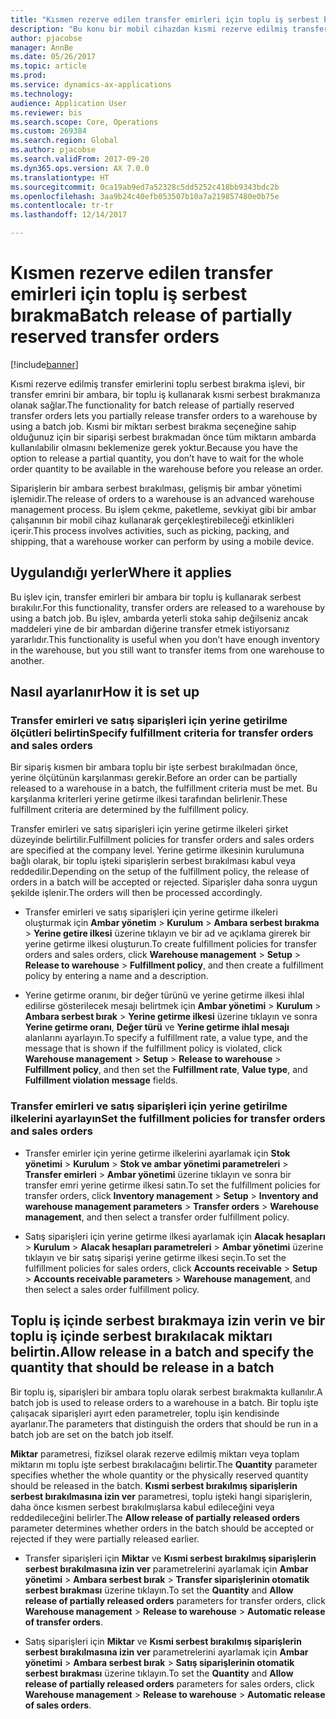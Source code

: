 ```yaml
---
title: "Kısmen rezerve edilen transfer emirleri için toplu iş serbest bırakma"
description: "Bu konu bir mobil cihazdan kısmi rezerve edilmiş transfer emirlerini toplu serbest bırakmanın nasıl ayarlanacağını ve uygulanacağını açıklamaktadır."
author: pjacobse
manager: AnnBe
ms.date: 05/26/2017
ms.topic: article
ms.prod: 
ms.service: dynamics-ax-applications
ms.technology: 
audience: Application User
ms.reviewer: bis
ms.search.scope: Core, Operations
ms.custom: 269384
ms.search.region: Global
ms.author: pjacobse
ms.search.validFrom: 2017-09-20
ms.dyn365.ops.version: AX 7.0.0
ms.translationtype: HT
ms.sourcegitcommit: 0ca19ab9ed7a52328c5dd5252c418bb9343bdc2b
ms.openlocfilehash: 3aa9b24c40efb053507b10a7a219857480e0b75e
ms.contentlocale: tr-tr
ms.lasthandoff: 12/14/2017

---
```


# <a name="batch-release-of-partially-reserved-transfer-orders"></a><span data-ttu-id="c167d-103">Kısmen rezerve edilen transfer emirleri için toplu iş serbest bırakma</span><span class="sxs-lookup"><span data-stu-id="c167d-103">Batch release of partially reserved transfer orders</span></span>

[!include[banner](../includes/banner.md)]

<span data-ttu-id="c167d-104">Kısmi rezerve edilmiş transfer emirlerini toplu serbest bırakma işlevi, bir transfer emrini bir ambara, bir toplu iş kullanarak kısmi serbest bırakmanıza olanak sağlar.</span><span class="sxs-lookup"><span data-stu-id="c167d-104">The functionality for batch release of partially reserved transfer orders lets you partially release transfer orders to a warehouse by using a batch job.</span></span>
<span data-ttu-id="c167d-105">Kısmi bir miktarı serbest bırakma seçeneğine sahip olduğunuz için bir siparişi serbest bırakmadan önce tüm miktarın ambarda kullanılabilir olmasını beklemenize gerek yoktur.</span><span class="sxs-lookup"><span data-stu-id="c167d-105">Because you have the option to release a partial quantity, you don’t have to wait for the whole order quantity to be available in the warehouse before you release an order.</span></span>

<span data-ttu-id="c167d-106">Siparişlerin bir ambara serbest bırakılması, gelişmiş bir ambar yönetimi işlemidir.</span><span class="sxs-lookup"><span data-stu-id="c167d-106">The release of orders to a warehouse is an advanced warehouse management process.</span></span> <span data-ttu-id="c167d-107">Bu işlem çekme, paketleme, sevkiyat gibi bir ambar çalışanının bir mobil cihaz kullanarak gerçekleştirebileceği etkinlikleri içerir.</span><span class="sxs-lookup"><span data-stu-id="c167d-107">This process involves activities, such as picking, packing, and shipping, that a warehouse worker can perform by using a mobile device.</span></span>

## <a name="where-it-applies"></a><span data-ttu-id="c167d-108">Uygulandığı yerler</span><span class="sxs-lookup"><span data-stu-id="c167d-108">Where it applies</span></span>

<span data-ttu-id="c167d-109">Bu işlev için, transfer emirleri bir ambara bir toplu iş kullanarak serbest bırakılır.</span><span class="sxs-lookup"><span data-stu-id="c167d-109">For this functionality, transfer orders are released to a warehouse by using a batch job.</span></span> <span data-ttu-id="c167d-110">Bu işlev, ambarda yeterli stoka sahip değilseniz ancak maddeleri yine de bir ambardan diğerine transfer etmek istiyorsanız yararlıdır.</span><span class="sxs-lookup"><span data-stu-id="c167d-110">This functionality is useful when you don’t have enough inventory in the warehouse, but you still want to transfer items from one warehouse to another.</span></span>

## <a name="how-it-is-set-up"></a><span data-ttu-id="c167d-111">Nasıl ayarlanır</span><span class="sxs-lookup"><span data-stu-id="c167d-111">How it is set up</span></span>

### <a name="specify-fulfillment-criteria-for-transfer-orders-and-sales-orders"></a><span data-ttu-id="c167d-112">Transfer emirleri ve satış siparişleri için yerine getirilme ölçütleri belirtin</span><span class="sxs-lookup"><span data-stu-id="c167d-112">Specify fulfillment criteria for transfer orders and sales orders</span></span>

<span data-ttu-id="c167d-113">Bir sipariş kısmen bir ambara toplu bir işte serbest bırakılmadan önce, yerine ölçütünün karşılanması gerekir.</span><span class="sxs-lookup"><span data-stu-id="c167d-113">Before an order can be partially released to a warehouse in a batch, the fulfillment criteria must be met.</span></span> <span data-ttu-id="c167d-114">Bu karşılanma kriterleri yerine getirme ilkesi tarafından belirlenir.</span><span class="sxs-lookup"><span data-stu-id="c167d-114">These fulfillment criteria are determined by the fulfillment policy.</span></span>

<span data-ttu-id="c167d-115">Transfer emirleri ve satış siparişleri için yerine getirme ilkeleri şirket düzeyinde belirtilir.</span><span class="sxs-lookup"><span data-stu-id="c167d-115">Fulfillment policies for transfer orders and sales orders are specified at the company level.</span></span> <span data-ttu-id="c167d-116">Yerine getirme ilkesinin kurulumuna bağlı olarak, bir toplu işteki siparişlerin serbest bırakılması kabul veya reddedilir.</span><span class="sxs-lookup"><span data-stu-id="c167d-116">Depending on the setup of the fulfillment policy, the release of orders in a batch will be accepted or rejected.</span></span> <span data-ttu-id="c167d-117">Siparişler daha sonra uygun şekilde işlenir.</span><span class="sxs-lookup"><span data-stu-id="c167d-117">The orders will then be processed accordingly.</span></span>

-   <span data-ttu-id="c167d-118">Transfer emirleri ve satış siparişleri için yerine getirme ilkeleri oluşturmak için **Ambar yönetim** \> **Kurulum** \> **Ambara serbest bırakma** \> **Yerine getire ilkesi** üzerine tıklayın ve bir ad ve açıklama girerek bir yerine getirme ilkesi oluşturun.</span><span class="sxs-lookup"><span data-stu-id="c167d-118">To create fulfillment policies for transfer orders and sales orders, click **Warehouse management** \> **Setup** \> **Release to warehouse** \> **Fulfillment policy**, and then create a fulfillment policy by entering a name and a description.</span></span>

-   <span data-ttu-id="c167d-119">Yerine getirme oranını, bir değer türünü ve yerine getirme ilkesi ihlal edilirse gösterilecek mesajı belirtmek için **Ambar yönetimi** \> **Kurulum** \> **Ambara serbest bırak** \> **Yerine getirme ilkesi** üzerine tıklayın ve sonra **Yerine getirme oranı**, **Değer türü** ve **Yerine getirme ihlal mesajı** alanlarını ayarlayın.</span><span class="sxs-lookup"><span data-stu-id="c167d-119">To specify a fulfillment rate, a value type, and the message that is shown if the fulfillment policy is violated, click **Warehouse management** \> **Setup** \> **Release to warehouse** \> **Fulfillment policy**, and then set the **Fulfillment rate**, **Value type**, and **Fulfillment violation message** fields.</span></span>

### <a name="set-the-fulfillment-policies-for-transfer-orders-and-sales-orders"></a><span data-ttu-id="c167d-120">Transfer emirleri ve satış siparişleri için yerine getirilme ilkelerini ayarlayın</span><span class="sxs-lookup"><span data-stu-id="c167d-120">Set the fulfillment policies for transfer orders and sales orders</span></span>

-   <span data-ttu-id="c167d-121">Transfer emirler için yerine getirme ilkelerini ayarlamak için **Stok yönetimi** \> **Kurulum** \> **Stok ve ambar yönetimi parametreleri** \> **Transfer emirleri** \> **Ambar yönetimi** üzerine tıklayın ve sonra bir transfer emri yerine getirme ilkesi satın.</span><span class="sxs-lookup"><span data-stu-id="c167d-121">To set the fulfillment policies for transfer orders, click **Inventory management** \> **Setup** \> **Inventory and warehouse management parameters** \> **Transfer orders** \> **Warehouse management**, and then select a transfer order fulfillment policy.</span></span>

-   <span data-ttu-id="c167d-122">Satış siparişleri için yerine getirme ilkesi ayarlamak için **Alacak hesapları** \> **Kurulum** \> **Alacak hesapları parametreleri** \> **Ambar yönetimi** üzerine tıklayın ve bir satış siparişi yerine getirme ilkesi seçin.</span><span class="sxs-lookup"><span data-stu-id="c167d-122">To set the fulfillment policies for sales orders, click **Accounts receivable** \> **Setup** \> **Accounts receivable parameters** \> **Warehouse management**, and then select a sales order fulfillment policy.</span></span>

## <a name="allow-release-in-a-batch-and-specify-the-quantity-that-should-be-release-in-a-batch"></a><span data-ttu-id="c167d-123">Toplu iş içinde serbest bırakmaya izin verin ve bir toplu iş içinde serbest bırakılacak miktarı belirtin.</span><span class="sxs-lookup"><span data-stu-id="c167d-123">Allow release in a batch and specify the quantity that should be release in a batch</span></span>

<span data-ttu-id="c167d-124">Bir toplu iş, siparişleri bir ambara toplu olarak serbest bırakmakta kullanılır.</span><span class="sxs-lookup"><span data-stu-id="c167d-124">A batch job is used to release orders to a warehouse in a batch.</span></span> <span data-ttu-id="c167d-125">Bir toplu işte çalışacak siparişleri ayırt eden parametreler, toplu işin kendisinde ayarlanır.</span><span class="sxs-lookup"><span data-stu-id="c167d-125">The parameters that distinguish the orders that should be run in a batch job are set on the batch job itself.</span></span>

<span data-ttu-id="c167d-126">**Miktar** parametresi, fiziksel olarak rezerve edilmiş miktarı veya toplam miktarın mı toplu işte serbest bırakılacağını belirtir.</span><span class="sxs-lookup"><span data-stu-id="c167d-126">The **Quantity** parameter specifies whether the whole quantity or the physically reserved quantity should be released in the batch.</span></span> <span data-ttu-id="c167d-127">**Kısmi serbest bırakılmış siparişlerin serbest bırakılmasına izin ver** parametresi, toplu işteki hangi siparişlerin, daha önce kısmen serbest bırakılmışlarsa kabul edileceğini veya reddedileceğini belirler.</span><span class="sxs-lookup"><span data-stu-id="c167d-127">The **Allow release of partially released orders** parameter determines whether orders in the batch should be accepted or rejected if they were partially released earlier.</span></span>

-   <span data-ttu-id="c167d-128">Transfer siparişleri için **Miktar** ve **Kısmi serbest bırakılmış siparişlerin serbest bırakılmasına izin ver** parametrelerini ayarlamak için **Ambar yönetimi** \> **Ambara serbest bırak** \> **Transfer siparişlerinin otomatik serbest bırakması** üzerine tıklayın.</span><span class="sxs-lookup"><span data-stu-id="c167d-128">To set the **Quantity** and **Allow release of partially released orders** parameters for transfer orders, click **Warehouse management** \> **Release to warehouse** \> **Automatic release of transfer orders**.</span></span>

-   <span data-ttu-id="c167d-129">Satış siparişleri için **Miktar** ve **Kısmi serbest bırakılmış siparişlerin serbest bırakılmasına izin ver** parametrelerini ayarlamak için **Ambar yönetimi** \> **Ambara serbest bırak** \> **Satış siparişlerinin otomatik serbest bırakması** üzerine tıklayın.</span><span class="sxs-lookup"><span data-stu-id="c167d-129">To set the **Quantity** and **Allow release of partially released orders** parameters for sales orders, click **Warehouse management** \> **Release to warehouse** \> **Automatic release of sales orders**.</span></span>

